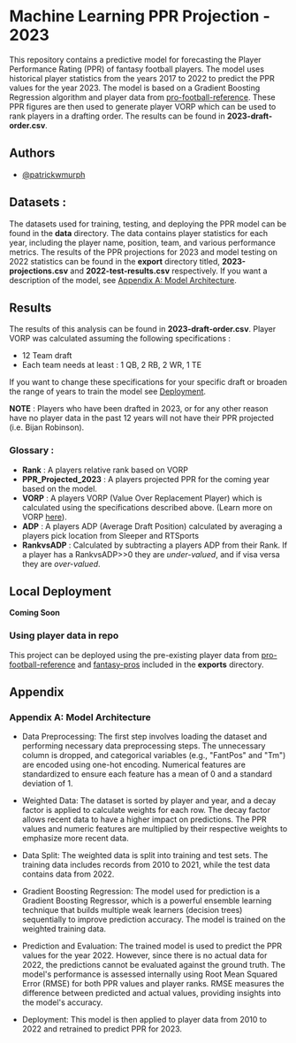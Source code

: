 # Machine Learning PPR Projection - 2023

This repository contains a predictive model for forecasting the Player Performance Rating (PPR) of fantasy football players. The model uses historical player statistics from the years 2017 to 2022 to predict the PPR values for the year 2023. The model is based on a Gradient Boosting Regression algorithm and player data from [pro-football-reference](https://www.pro-football-reference.com/). These PPR figures are then used to generate player VORP which can be used to rank players in a drafting order. The results can be found in **2023-draft-order.csv**.


## Authors

- [@patrickwmurph](https://github.com/patrickwmurph)


## Datasets :

The datasets used for training, testing, and deploying the PPR model can be found in the **data** directory. The data contains player statistics for each year, including the player name, position, team, and various performance metrics. The results of the PPR projections for 2023 and model testing on 2022 statistics can be found in the **export** directory titled, **2023-projections.csv** and **2022-test-results.csv** respectively. If you want a description of the model, see [Appendix A: Model Architecture](#appendix).

## Results

The results of this analysis can be found in **2023-draft-order.csv**. Player VORP was calculated assuming the following specifications :

- 12 Team draft
- Each team needs at least : 1 QB, 2 RB, 2 WR, 1 TE

If you want to change these specifications for your specific draft or broaden the range of years to train the model see [Deployment](#local-deployment).

**NOTE** : Players who have been drafted in 2023, or for any other reason have no player data in the past 12 years will not have their PPR projected (i.e. Bijan Robinson).

### Glossary :

- **Rank** : A players relative rank based on VORP
- **PPR_Projected_2023** : A players projected PPR for the coming year based on the model.
- **VORP** : A players VORP (Value Over Replacement Player) which is calculated using the specifications described above. (Learn more on VORP [here](https://en.wikipedia.org/wiki/Value_over_replacement_player)).
- **ADP** : A players ADP (Average Draft Position) calculated by averaging a players pick location from Sleeper and RTSports
- **RankvsADP** : Calculated by subtracting a players ADP from their Rank. If a player has a  RankvsADP>>0 they are *under-valued*, and if visa versa they are *over-valued*.



## Local Deployment

**Coming Soon**

### Using player data in repo
This project can be deployed using the pre-existing player data from [pro-football-reference](https://www.pro-football-reference.com/) and [fantasy-pros](https://www.fantasypros.com/) included in the **exports** directory.


## Appendix 

### Appendix A: Model Architecture

- Data Preprocessing: The first step involves loading the dataset and performing necessary data preprocessing steps. The unnecessary column is dropped, and categorical variables (e.g., "FantPos" and "Tm") are encoded using one-hot encoding. Numerical features are standardized to ensure each feature has a mean of 0 and a standard deviation of 1.

- Weighted Data: The dataset is sorted by player and year, and a decay factor is applied to calculate weights for each row. The decay factor allows recent data to have a higher impact on predictions. The PPR values and numeric features are multiplied by their respective weights to emphasize more recent data.

- Data Split: The weighted data is split into training and test sets. The training data includes records from 2010 to 2021, while the test data contains data from 2022.

- Gradient Boosting Regression: The model used for prediction is a Gradient Boosting Regressor, which is a powerful ensemble learning technique that builds multiple weak learners (decision trees) sequentially to improve prediction accuracy. The model is trained on the weighted training data.

- Prediction and Evaluation: The trained model is used to predict the PPR values for the year 2022. However, since there is no actual data for 2022, the predictions cannot be evaluated against the ground truth. The model's performance is assessed internally using Root Mean Squared Error (RMSE) for both PPR values and player ranks. RMSE measures the difference between predicted and actual values, providing insights into the model's accuracy.

- Deployment: This model is then applied to player data from 2010 to 2022 and retrained to predict PPR for 2023.